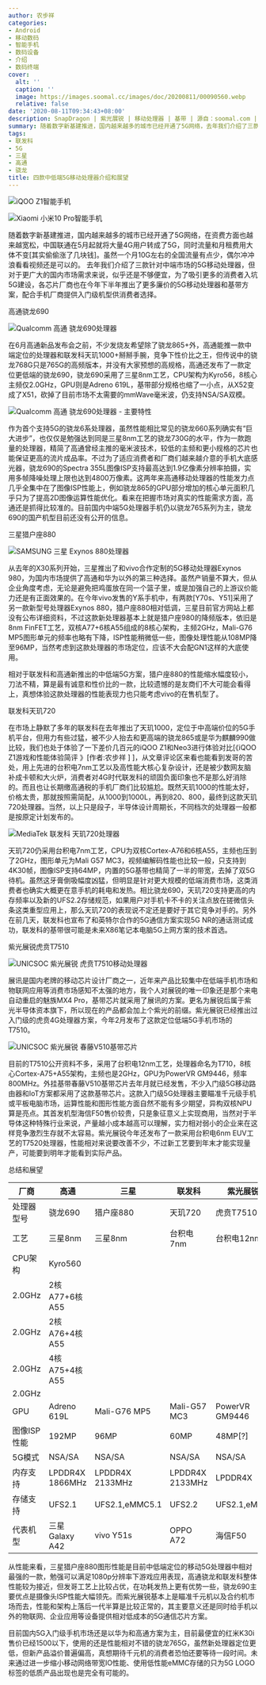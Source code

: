```yaml
---
author: 农步祥
categories:
- Android
- 移动数码
- 智能手机
- 数码设备
- 介绍
- 数码终端
cover:
  alt: ''
  caption: ''
  image: https://images.soomal.cc/images/doc/20200811/00090560.webp
  relative: false
date: '2020-08-11T09:34:43+08:00'
description: SnapDragon | 紫光展锐 | 移动处理器 | 基带 | 源自：soomal.com | 版权：原创 |  平均/总评分：08.00/72
summary: 随着数字新基建推进，国内越来越多的城市已经开通了5G网络，去年我们介绍了三款针对中端市场的5G移动处理器，但对于更广大的国内市场需求来说，似乎还是不够便宜，各芯片厂商也在今年下半年推出了更廉价的5G移动处理器和基带方案，配合手机厂商提供入门级机型供消费者选择。
tags:
- 联发科
- 5G
- 三星
- 高通
- 骁龙
title: 四款中低端5G移动处理器介绍和展望
---
```


![iQOO Z1智能手机](https://images.soomal.cc/images/doc/20200526/00089184_01.webp)



![Xiaomi 小米10 Pro智能手机](https://images.soomal.cc/images/doc/20200407/00088027_01.webp)



随着数字新基建推进，国内越来越多的城市已经开通了5G网络，在资费方面也越来越宽松，中国联通在5月起就将大量4G用户转成了5G，同时流量和月租费用大体不变[其实偷偷涨了几块钱]。虽然一个月10G左右的全国流量有点少，偶尔冲冲浪看看视频还是可以的。
去年我们介绍了三款针对中端市场的5G移动处理器，但对于更广大的国内市场需求来说，似乎还是不够便宜，为了吸引更多的消费者入坑5G建设，各芯片厂商也在今年下半年推出了更多廉价的5G移动处理器和基带方案，配合手机厂商提供入门级机型供消费者选择。



高通骁龙690



![Qualcomm 高通 骁龙690处理器](https://images.soomal.cc/images/doc/20200811/00090553.webp)



在6月高通新品发布会之前，不少发烧友希望除了骁龙865+外，高通能推一款中端定位的处理器和联发科天玑1000+掰掰手腕，竞争下性价比之王，但传说中的骁龙768G只是765G的高频版本，并没有大家预想的高规格，高通还发布了一款定位更低端的骁龙690，骁龙690采用了三星8nm工艺，CPU架构为Kyro56，8核心主频仅2.0GHz，GPU则是Adreno 619L，基带部分规格也缩了一小点，从X52变成了X51，砍掉了目前市场不太需要的mmWave毫米波，仍支持NSA/SA双模。



![Qualcomm 高通 骁龙690处理器 - 主要特性](https://images.soomal.cc/images/doc/20200811/00090554.webp)



作为首个支持5G的骁龙6系处理器，虽然性能相比常见的骁龙660系列确实有“巨大进步”，也仅仅是勉强达到同是三星8nm工艺的骁龙730G的水平，作为一款跑量的处理器，精简了高通曾经主推的毫米波技术，较低的主频和更小规格的芯片也能保证更高的流片成品率。不过为了适应消费者和厂商们越来越介意的手机大底感光器，骁龙690的Spectra 355L图像ISP支持最高达到1.9亿像素分辨率拍摄，实用多帧降噪处理上限也达到4800万像素。这两年来高通移动处理器的性能发力点几乎全集中在了图像ISP性能上，例如骁龙865的GPU部分增加的核心单元面积几乎只为了提高2D图像运算性能优化。看来在把握市场对真实的性能需求方面，高通还是抓得比较准的。目前国内中端5G处理器手机仍以骁龙765系列为主，骁龙690的国产机型目前还没有公开的信息。



三星猎户座880



![SAMSUNG 三星 Exynos 880处理器](https://images.soomal.cc/images/doc/20200811/00090555.webp)



从去年的X30系列开始，三星推出了和vivo合作定制的5G移动处理器Exynos 980，为国内市场提供了高通和华为以外的第三种选择。虽然产销量不算大，但从企业角度考虑，无论是避免把鸡蛋放在同一个篮子里，或是加强自己的上游议价能力还是有正面效果的。在今年vivo发售的Y系手机中，有两款[Y70s、Y51]采用了另一款新型号处理器Exynos 880，猎户座880相对低调，三星目前官方网站上都没有公布详细资料，不过这款新处理器基本上就是猎户座980的降频版本，依旧是8nm FinFET工艺，双核A77+6核A55组成的8核心架构，主频2GHz，Mali-G76 MP5图形单元的频率也略有下降，ISP性能稍微低一些，图像处理性能从108MP降至96MP，当然考虑到这款处理器的市场定位，应该不大会配GN1这样的大底使用。



相对于联发科和高通新推出的中低端5G方案，猎户座880的性能缩水幅度较小，刀法不精，算是最有诚意和性价比的一款，比较遗憾的是友商们不大可能会看得上，真想体验这款处理器的性能表现力也只能考虑vivo的在售机型了。



联发科天玑720



在市场上静默了多年的联发科在去年推出了天玑1000，定位于中高端价位的5G手机平台，但用力有些过猛，被不少人抬去和更高端的骁龙865或是华为麒麟990做比较，我们也处于体验了一下差价几百元的iQOO Z1和Neo3进行体验对比[《iQOO Z1游戏和性能体验简评 》[作者:农步祥 ]
]，从文章评论区来看也能看到发哥的苦处，用上先进的台积电7nm工艺以及高性能大核心复杂设计，还是被少数网友脑补成卡顿和大火炉，消费者对4G时代联发科的顽固负面印象也不是那么好消除的。而且也让长期缴高通税的手机厂商们比较尴尬。既然天玑1000的性能太好，价格太贵，那就按照需简配，从1000到1000L，再到820、800，最终到这款天玑720处理器。当然，以上只是段子，半导体设计周期长，不同档次的处理器一般都是按原定计划发布的。



![MediaTek 联发科 天玑720处理器](https://images.soomal.cc/images/doc/20200811/00090556.webp)



天玑720仍采用台积电7nm工艺，CPU为双核Cortex-A76和6核A55，主频也压到了2GHz，图形单元为Mali G57 MC3，视频编解码性能也比较一般，只支持到4K30帧，图像ISP支持64MP，内置的5G基带也精简了一半的带宽，去掉了双5G待机。虽然这牙膏倒吸幅度凶猛，但明显是针对更大规模的低端消费市场，这类消费者也确实大概更在意手机的耗电和发热。相比骁龙690，天玑720支持更高的内存频率以及新的UFS2.2存储规范，如果用户对手机卡不卡的关注点放在搓微信头条这类重型应用上，那么天玑720的表现说不定还是要好于其它竞争对手的。另外在前几天，联发科也宣布了和英特尔合作的5G通信方案实现5G NR的通话测试成功，联发科的基带很可能是未来X86笔记本电脑5G上网方案的技术首选。



紫光展锐虎贲T7510



![UNICSOC 紫光展锐 虎贲T7510移动处理器](https://images.soomal.cc/images/doc/20200811/00090557.webp)



展讯是国内老牌的移动芯片设计厂商之一，近年来产品比较集中在低端手机市场和物联网应用等消费市场感知不太强的地方，我个人对展锐的唯一印象还是那个来电自动重启的魅族MX4 Pro，基带芯片就采用了展讯的方案。更名为展锐后属于紫光半导体资本旗下，所以现在的产品都会加上个紫光的前缀。紫光展锐已经推出过入门级的虎贲4G处理器方案，今年2月发布了这款定位低端5G手机市场的T7510。



![UNICSOC 紫光展锐 春藤V510基带芯片](https://images.soomal.cc/images/doc/20200811/00090558.webp)



目前的T7510公开资料不多，采用了台积电12nm工艺，处理器命名为T710，8核心Cortex-A75+A55架构，主频也是2GHz，GPU为PowerVR GM9446，频率800MHz。外挂基带春藤V510基带芯片去年月就已经发售，不少入门级5G移动路由器和IoT方案都采用了这款基带芯片。这款入门级5G处理器主要瞄准千元级手机或平板电脑市场，运算性能和图形性能方面自然不能有多少期望，异构双核NPU算是亮点。其首发机型海信F50售价较贵，只是象征意义上实现商用，当然对于半导体这种特殊行业来说，产量越小成本越高可以理解，实力相对弱小的企业来在这样竞争激烈生存就不太容易。紫光展锐今年还发布了一款采用台积电6nm EUV工艺的T7520处理器，性能相对来说要改善不少，不过新工艺要到年末才能实现量产，可能要到明年才能看到实际产品。



总结和展望



| 厂商 | 高通 | 三星 | 联发科 | 紫光展锐 |
| --- | --- | --- | --- | --- |
| 处理器型号 | 骁龙690 | 猎户座880 | 天玑720 | 虎贲T7510 |
| 工艺 | 三星8nm | 三星8nm | 台积电7nm | 台积电12nm |
| CPU架构 | Kyro560
2.0GHz | 2核A77+6核A55
2.0GHz | 2核A76+4核A55
2.0GHz | 4核A75+4核A55
2.0GHz |
| GPU | Adreno 619L | Mali-G76 MP5 | Mali-G57 MC3 | PowerVR GM9446 |
| 图像ISP性能 | 192MP | 96MP | 60MP | 48MP[?] |
| 5G模式 | NSA/SA | NSA/SA | NSA/SA | NSA/SA |
| 内存支持 | LPDDR4X 1866MHz | LPDDR4X 2133MHz | LPDDR4X 2133MHz | LPDDR4X |
| 存储支持 | UFS2.1 | UFS2.1,eMMC5.1 | UFS2.2 | UFS2.1,eMMC |
| 代表机型 | 三星Galaxy A42 | vivo Y51s | OPPO A72 | 海信F50 |



从性能来看，三星猎户座880图形性能是目前中低端定位的移动5G处理器中相对最强的一款，勉强可以满足1080p分辨率下游戏应用表现，高通骁龙和联发科整体性能较为接近，但发哥工艺上比较占优，在功耗发热上更有优势一些，骁龙690主要优点是摄像头ISP性能大幅领先。而紫光展锐基本上是瞄准千元机以及合约机市场而去，性能和架构上落后一代半算是比较正常的，其主要意义还是同时给手机以外的物联网、企业应用等设备提供相对低成本的5G通信芯片方案。



目前国内5G入门级手机市场还是以华为和高通方案为主，目前最便宜的红米K30i售价已经1500以下，使用的还是性能相对不错的骁龙765G，虽然新处理器定位更低，但新产品溢价普遍偏高，真想期待千元机的消费者恐怕还要等待一段时间。未来通过进一步缩小移动网络带宽IO性能、使用低性能eMMC存储的只为5G LOGO标签的低质产品出现也是完全有可能的。